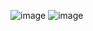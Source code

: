 ![image](https://github.com/user-attachments/assets/89e77604-8962-4845-9143-bebe04b48bc7)
![image](https://github.com/user-attachments/assets/96afa326-6df5-42ce-b9f7-86881e364d88)


